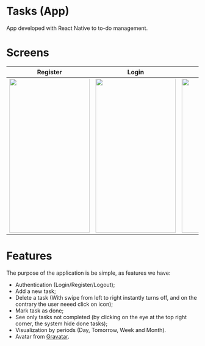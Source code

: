 # Tasks (App)

App developed with React Native to to-do management.

# Screens

| Register | Login | Main screen | Menu | Add task |
|-|-|-|-|-|
|<img src="https://github.com/LeTarzan/tasks-app/blob/master/assets/imgs/register.jpg" width="210" height="405" />|<img src="https://github.com/LeTarzan/tasks-app/blob/master/assets/imgs/log.jpg" width="210" height="405" />|<img src="https://github.com/LeTarzan/tasks-app/blob/master/assets/imgs/main.jpg" width="210" height="405" />|<img src="https://github.com/LeTarzan/tasks-app/blob/master/assets/imgs/menu.jpg" width="210" height="405" />|<img src="https://github.com/LeTarzan/tasks-app/blob/master/assets/imgs/add.jpg" width="210" height="405" />|

# Features


The purpose of the application is be simple, as features we have:

* Authentication (Login/Register/Logout);
* Add a new task;
* Delete a task (With swipe from left to right instantly turns off, and on the contrary the user neeed click on icon);
* Mark task as done;
* See only tasks not completed (by clicking on the eye at the top right corner, the system hide done tasks);
* Visualization by periods (Day, Tomorrow, Week and Month).
* Avatar from [Gravatar](https://br.gravatar.com/).
